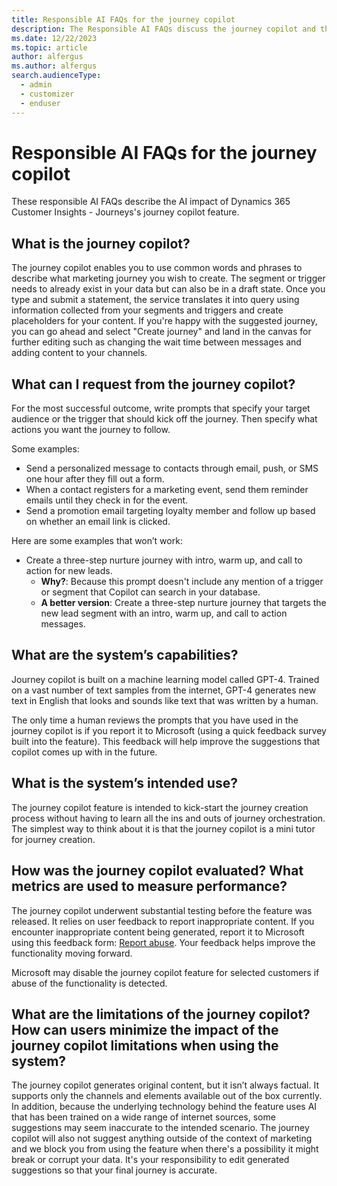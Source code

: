 ```yaml
---
title: Responsible AI FAQs for the journey copilot
description: The Responsible AI FAQs discuss the journey copilot and the key considerations for making use of this technology responsibly.
ms.date: 12/22/2023
ms.topic: article
author: alfergus
ms.author: alfergus
search.audienceType: 
  - admin
  - customizer
  - enduser
---
```


# Responsible AI FAQs for the journey copilot

These responsible AI FAQs describe the AI impact of Dynamics 365 Customer Insights - Journeys's journey copilot feature.

## What is the journey copilot?

The journey copilot enables you to use common words and phrases to describe what marketing journey you wish to create. The segment or trigger needs to already exist in your data but can also be in a draft state. Once you type and submit a statement, the service translates it into query using information collected from your segments and triggers and create placeholders for your content. If you're happy with the suggested journey, you can go ahead and select "Create journey" and land in the canvas for further editing such as changing the wait time between messages and adding content to your channels.

## What can I request from the journey copilot?

For the most successful outcome, write prompts that specify your target audience or the trigger that should kick off the journey. Then specify what actions you want the journey to follow.

Some examples:
- Send a personalized message to contacts through email, push, or SMS one hour after they fill out a form.
- When a contact registers for a marketing event, send them reminder emails until they check in for the event.
- Send a promotion email targeting loyalty member and follow up based on whether an email link is clicked.

Here are some examples that won’t work:
- Create a three-step nurture journey with intro, warm up, and call to action for new leads.
    - **Why?**: Because this prompt doesn't include any mention of a trigger or segment that Copilot can search in your database.
    - **A better version**: Create a three-step nurture journey that targets the new lead segment with an intro, warm up, and call to action messages. 

## What are the system’s capabilities?

Journey copilot is built on a machine learning model called GPT-4. Trained on a vast number of text samples from the internet, GPT-4 generates new text in English that looks and sounds like text that was written by a human.

The only time a human reviews the prompts that you have used in the journey copilot is if you report it to Microsoft (using a quick feedback survey built into the feature). This feedback will help improve the suggestions that copilot comes up with in the future.

## What is the system’s intended use?

The journey copilot feature is intended to kick-start the journey creation process without having to learn all the ins and outs of journey orchestration. The simplest way to think about it is that the journey copilot is a mini tutor for journey creation.  

## How was the journey copilot evaluated? What metrics are used to measure performance?

The journey copilot underwent substantial testing before the feature was released. It relies on user feedback to report inappropriate content. If you encounter inappropriate content being generated, report it to Microsoft using this feedback form: [Report abuse](https://msrc.microsoft.com/report/abuse?ThreatType=URL&IncidentType=Responsible%20AI&SourceUrl=https://dynamics.microsoft.com/marketing/overview/). Your feedback helps improve the functionality moving forward.

Microsoft may disable the journey copilot feature for selected customers if abuse of the functionality is detected.

## What are the limitations of the journey copilot? How can users minimize the impact of the journey copilot limitations when using the system?

The journey copilot generates original content, but it isn’t always factual. It supports only the channels and elements available out of the box currently. In addition, because the underlying technology behind the feature uses AI that has been trained on a wide range of internet sources, some suggestions may seem inaccurate to the intended scenario. The journey copilot will also not suggest anything outside of the context of marketing and we block you from using the feature when there's a possibility it might break or corrupt your data. It's your responsibility to edit generated suggestions so that your final journey is accurate.
